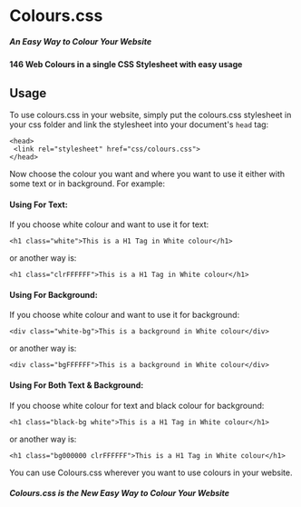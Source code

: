<h1>Colours.css</h1>
<h5><em>An Easy Way to Colour Your Website</em></h5>

<strong>146 Web Colours in a single CSS Stylesheet with easy usage</strong>

<h2>Usage</h2>

To use colours.css in your website, simply put the colours.css stylesheet in your css folder and link the stylesheet into your document's `head` tag:

    <head>
     <link rel="stylesheet" href="css/colours.css">
    </head>

Now choose the colour you want and where you want to use it either with some text or in background. 
For example:

<h4>Using For Text:</h4>
If you choose white colour and want to use it for text:

    <h1 class="white">This is a H1 Tag in White colour</h1>
    
or another way is:

    <h1 class="clrFFFFFF">This is a H1 Tag in White colour</h1>

<h4>Using For Background:</h4>
If you choose white colour and want to use it for background:

    <div class="white-bg">This is a background in White colour</div>
    
or another way is:

    <div class="bgFFFFFF">This is a background in White colour</div>
    
<h4>Using For Both Text & Background:</h4>
If you choose white colour for text and black colour for background:

    <h1 class="black-bg white">This is a H1 Tag in White colour</h1>
    
or another way is:

    <h1 class="bg000000 clrFFFFFF">This is a H1 Tag in White colour</h1>


You can use Colours.css wherever you want to use colours in your website.
<h5>Colours.css is the New Easy Way to Colour Your Website</h5>
